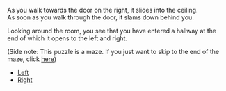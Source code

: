 As you walk towards the door on the right, it slides into the ceiling.  
As soon as you walk through the door, it slams down behind you.

Looking around the room, you see that you have entered a hallway at the end of which it opens to the left and right.

(Side note: This puzzle is a maze. If you just want to skip to the end of the maze, click [here]())

* [Left](https://github.com/incendofrumentum/INFOTC-1000-Final-Project/blob/master/maze1.md)
* [Right](https://github.com/incendofrumentum/INFOTC-1000-Final-Project/blob/master/mazelost.md)
